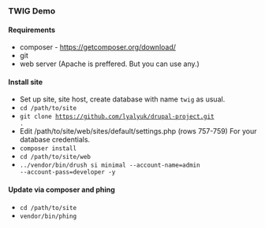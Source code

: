 ### TWIG Demo

#### Requirements
- composer - https://getcomposer.org/download/
- git
- web server (Apache is preffered. But you can use any.)

#### Install site
- Set up site, site host, create database with name `twig` as usual.
- <code>cd /path/to/site</code>
- <code>git clone https://github.com/lyalyuk/drupal-project.git .</code>
- Edit /path/to/site/web/sites/default/settings.php (rows 757-759) For your database credentials.
- <code>composer install</code>
- <code>cd /path/to/site/web</code>
- <code>../vendor/bin/drush si minimal --account-name=admin --account-pass=developer -y</code>

#### Update via composer and phing

- <code>cd /path/to/site</code>
- <code>vendor/bin/phing</code>
